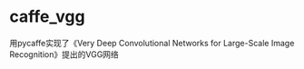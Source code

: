 # caffe_vgg
用pycaffe实现了《Very Deep Convolutional Networks for Large-Scale Image Recognition》提出的VGG网络
